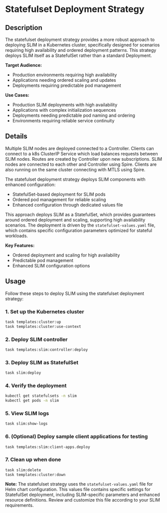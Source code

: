 # Statefulset Deployment Strategy

## Description

The statefulset deployment strategy provides a more robust approach to deploying SLIM in a Kubernetes cluster, specifically designed for scenarios requiring high availability and ordered deployment patterns. This strategy deploys SLIM itself as a StatefulSet rather than a standard Deployment.

**Target Audience:**
- Production environments requiring high availability
- Applications needing ordered scaling and updates
- Deployments requiring predictable pod management

**Use Cases:**
- Production SLIM deployments with high availability
- Applications with complex initialization sequences
- Deployments needing predictable pod naming and ordering
- Environments requiring reliable service continuity

## Details

Multiple SLIM nodes are deployed connected to a Controller. Clients can connect to a k8s ClusterIP Service which load balances requests between SLIM nodes. Routes are created by Controller upon new subscriptions. SLIM nodes are connected to each other and Controller using Spire. Clients are also running on the same cluster connecting with MTLS using Spire.

The statefulset deployment strategy deploys SLIM components with enhanced configuration:
- StatefulSet-based deployment for SLIM pods
- Ordered pod management for reliable scaling
- Enhanced configuration through dedicated values file

This approach deploys SLIM as a StatefulSet, which provides guarantees around ordered deployment and scaling, supporting high availability scenarios. The deployment is driven by the `statefulset-values.yaml` file, which contains specific configuration parameters optimized for stateful workloads.

**Key Features:**
- Ordered deployment and scaling for high availability
- Predictable pod management
- Enhanced SLIM configuration options

## Usage

Follow these steps to deploy SLIM using the statefulset deployment strategy:

### 1. Set up the Kubernetes cluster
```bash
task templates:cluster:up
task templates:cluster:use-context
```

### 2. Deploy SLIM controller
```bash
task templates:slim:controller:deploy
```

### 3. Deploy SLIM as StatefulSet
```bash
task slim:deploy
```

### 4. Verify the deployment
```bash
kubectl get statefulsets -n slim
kubectl get pods -n slim
```

### 5. View SLIM logs
```bash
task slim:show-logs
```

### 6. (Optional) Deploy sample client applications for testing
```bash
task templates:slim:client-apps.deploy
```

### 7. Clean up when done
```bash
task slim:delete
task templates:cluster:down
```

**Note:** The statefulset strategy uses the `statefulset-values.yaml` file for Helm chart configuration. This values file contains specific settings for StatefulSet deployment, including SLIM-specific parameters and enhanced resource definitions. Review and customize this file according to your SLIM requirements.